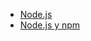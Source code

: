 
- [Node.js](https://nodejs.og/en/)
- [Node.js y npm](https://www.genbeta.com/desarrollo/node-js-y-npm)
